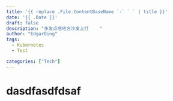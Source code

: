 ```yaml
---
title: '{{ replace .File.ContentBaseName `-` ` ` | title }}'
date: '{{ .Date }}'
draft: false
description: "多发点啥地方沙发上打    "
author: "EdgarDing"
tags:
  - Kubernetes
  - Test

categories: ["Tech"]
---
```




# dasdfasdfdsaf